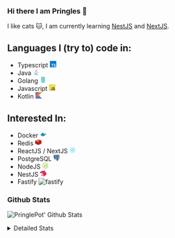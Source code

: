 ### Hi there I am Pringles 👋

I like cats 🐱, I am currently learning [NestJS](https://nestjs.com) and [NextJS](https://nextjs.org).

## Languages I (try to) code in:
 - Typescript <img src="https://raw.githubusercontent.com/devicons/devicon/master/icons/typescript/typescript-original.svg" alt="typescript" width="15" height="15"/>
 - Java <img src="https://raw.githubusercontent.com/devicons/devicon/master/icons/java/java-original.svg" alt="java" width="15" height="15"/>
 - Golang <img src="https://raw.githubusercontent.com/devicons/devicon/master/icons/go/go-original.svg" alt="go" width="15" height="15"/>
 - Javascript <img src="https://raw.githubusercontent.com/devicons/devicon/master/icons/javascript/javascript-original.svg" alt="javascript" width="15" height="15"/>
 - Kotlin <img src="https://raw.githubusercontent.com/devicons/devicon/master/icons/kotlin/kotlin-original.svg" alt="kotlin" width="15" height="15"/>

## Interested In:
 - Docker <img src="https://raw.githubusercontent.com/devicons/devicon/master/icons/docker/docker-original.svg" alt="docker" width="15" height="15"/>
 - Redis <img src="https://raw.githubusercontent.com/devicons/devicon/master/icons/redis/redis-original.svg" alt="redis" width="15" height="15"/>
 - ReactJS / NextJS <img src="https://raw.githubusercontent.com/devicons/devicon/master/icons/react/react-original.svg" alt="react" width="15" height="15"/>
 - PostgreSQL <img src="https://raw.githubusercontent.com/devicons/devicon/master/icons/postgresql/postgresql-original.svg" alt="postgresql" width="15" height="15"/>
 - NodeJS <img src="https://raw.githubusercontent.com/devicons/devicon/master/icons/nodejs/nodejs-original.svg" alt="nodejs" width="15" height="15"/>
 - NestJS <img src="https://raw.githubusercontent.com/devicons/devicon/master/icons/nestjs/nestjs-plain.svg" alt="nestjs" width="15" height="15"/>
 - Fastify <img src="https://devicons.railway.app/i/fastify-dark.svg" alt="fastify" width="15" height="15"/>

### Github Stats
![PringlePot' Github Stats](https://github-readme-stats.vercel.app/api?username=PringlePot&show_icons=true&theme=dark&count_private=true)

<details>
  <summary>Detailed Stats</summary>
    
<!--START_SECTION:waka-->
![Profile Views](http://img.shields.io/badge/Profile%20Views-13-blue)

![Lines of code](https://img.shields.io/badge/From%20Hello%20World%20I%27ve%20Written-132788%20lines%20of%20code-blue)

**🐱 My GitHub Data** 

> 🏆 751 Contributions in the Year 2021
 > 
> 📦 90.3 kB Used in GitHub's Storage 
 > 
> 💼 Opted to Hire
 > 
> 📜 8 Public Repositories 
 > 
> 🔑 11 Private Repositories  
 > 
**I'm an Early 🐤** 

```text
🌞 Morning    118 commits    ████░░░░░░░░░░░░░░░░░░░░░   18.7% 
🌆 Daytime    257 commits    ██████████░░░░░░░░░░░░░░░   40.73% 
🌃 Evening    256 commits    ██████████░░░░░░░░░░░░░░░   40.57% 
🌙 Night      0 commits      ░░░░░░░░░░░░░░░░░░░░░░░░░   0.0%

```
📅 **I'm Most Productive on Sunday** 

```text
Monday       130 commits    █████░░░░░░░░░░░░░░░░░░░░   20.6% 
Tuesday      54 commits     ██░░░░░░░░░░░░░░░░░░░░░░░   8.56% 
Wednesday    59 commits     ██░░░░░░░░░░░░░░░░░░░░░░░   9.35% 
Thursday     89 commits     ███░░░░░░░░░░░░░░░░░░░░░░   14.1% 
Friday       39 commits     █░░░░░░░░░░░░░░░░░░░░░░░░   6.18% 
Saturday     114 commits    ████░░░░░░░░░░░░░░░░░░░░░   18.07% 
Sunday       146 commits    █████░░░░░░░░░░░░░░░░░░░░   23.14%

```


📊 **This Week I Spent My Time On** 

```text
⌚︎ Time Zone: Europe/Amsterdam

💬 Programming Languages: 
TypeScript               1 hr 39 mins        ██████████████░░░░░░░░░░░   59.06% 
Go                       36 mins             █████░░░░░░░░░░░░░░░░░░░░   21.81% 
JavaScript               13 mins             ██░░░░░░░░░░░░░░░░░░░░░░░   8.01% 
HTML                     11 mins             █░░░░░░░░░░░░░░░░░░░░░░░░   7.04% 
JSON                     3 mins              ░░░░░░░░░░░░░░░░░░░░░░░░░   2.15%

🔥 Editors: 
VS Code                  2 hrs 48 mins       █████████████████████████   100.0%

🐱‍💻 Projects: 
site                     1 hr 20 mins        ████████████░░░░░░░░░░░░░   47.6% 
go                       39 mins             ██████░░░░░░░░░░░░░░░░░░░   23.52% 
Backend                  35 mins             █████░░░░░░░░░░░░░░░░░░░░   21.37% 
Documents                11 mins             █░░░░░░░░░░░░░░░░░░░░░░░░   7.04% 
Unknown Project          0 secs              ░░░░░░░░░░░░░░░░░░░░░░░░░   0.28%

💻 Operating System: 
Windows                  2 hrs 48 mins       █████████████████████████   100.0%

```

**I Mostly Code in Java** 

```text
Java                     6 repos             ██████████░░░░░░░░░░░░░░░   40.0% 
JavaScript               2 repos             ███░░░░░░░░░░░░░░░░░░░░░░   13.33% 
TypeScript               2 repos             ███░░░░░░░░░░░░░░░░░░░░░░   13.33% 
Python                   1 repo              █░░░░░░░░░░░░░░░░░░░░░░░░   6.67% 
Kotlin                   1 repo              █░░░░░░░░░░░░░░░░░░░░░░░░   6.67%

```


**Timeline**

![Chart not found](https://raw.githubusercontent.com/PringlePot/PringlePot/main/charts/bar_graph.png) 


 Last Updated on 04/11/2021
<!--END_SECTION:waka-->

</details>
